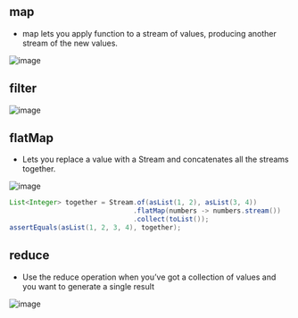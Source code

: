 ## map

* map lets you apply function to a stream of values, producing another stream of the new values.

![image](https://user-images.githubusercontent.com/15336266/116804422-45a8a600-ab3c-11eb-9819-96cd70acda5a.png)

## filter

![image](https://user-images.githubusercontent.com/15336266/116804442-77ba0800-ab3c-11eb-8ca1-44f57bd73e2a.png)

## flatMap

* Lets you replace a value with a Stream and concatenates all the streams together.

![image](https://user-images.githubusercontent.com/15336266/116804451-8dc7c880-ab3c-11eb-9374-1f980de828cb.png)

``` java
List<Integer> together = Stream.of(asList(1, 2), asList(3, 4))
                               .flatMap(numbers -> numbers.stream())
                               .collect(toList());
assertEquals(asList(1, 2, 3, 4), together);
```

## reduce

* Use the reduce operation when you’ve got a collection of values and you want to generate a single result

![image](https://user-images.githubusercontent.com/15336266/116804579-6f160180-ab3d-11eb-8bef-d0f93d120bb2.png)
